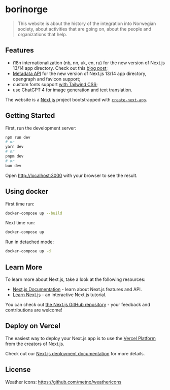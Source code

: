 # borinorge

> This website is about the history of the integration into Norwegian society, about activities that are going on, about the people and organizations that help.

## Features

- i18n internationalization (nb, nn, uk, en, ru) for the new version of Next.js 13/14 app directory. Check out this [blog post](https://locize.com/blog/next-app-dir-i18n/);
- [Metadata API](https://nextjs.org/docs/app/building-your-application/optimizing/metadata) for the new version of Next.js 13/14 app directory, opengraph and favicon support;
- custom fonts support [with Tailwind CSS](https://nextjs.org/docs/app/building-your-application/optimizing/fonts#with-tailwind-css);
- use ChatGPT 4 for image generation and text translation.

The website is a [Next.js](https://nextjs.org/) project bootstrapped with [`create-next-app`](https://github.com/vercel/next.js/tree/canary/packages/create-next-app).


## Getting Started

First, run the development server:

```bash
npm run dev
# or
yarn dev
# or
pnpm dev
# or
bun dev
```

Open [http://localhost:3000](http://localhost:3000) with your browser to see the result.

## Using docker
    
First time run:

```bash
docker-compose up --build
```

Next time run:
```bash
docker-compose up
```

Run in detached mode:
```bash
docker-compose up -d
```

## Learn More

To learn more about Next.js, take a look at the following resources:

- [Next.js Documentation](https://nextjs.org/docs) - learn about Next.js features and API.
- [Learn Next.js](https://nextjs.org/learn) - an interactive Next.js tutorial.

You can check out [the Next.js GitHub repository](https://github.com/vercel/next.js/) - your feedback and contributions are welcome!

## Deploy on Vercel

The easiest way to deploy your Next.js app is to use the [Vercel Platform](https://vercel.com/new?utm_medium=default-template&filter=next.js&utm_source=create-next-app&utm_campaign=create-next-app-readme) from the creators of Next.js.

Check out our [Next.js deployment documentation](https://nextjs.org/docs/deployment) for more details.

## License

Weather icons: https://github.com/metno/weathericons
